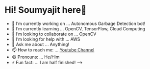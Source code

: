 # Hi! Soumyajit here👋


- 🔭 I’m currently working on ... Autonomous Garbage Detection bot!
- 🌱 I’m currently learning ... OpenCV, TensorFlow, Cloud Computing 
- 👯 I’m looking to collaborate on ... OpenCV
- 🤔 I’m looking for help with ... AWS
- 💬 Ask me about ... Anything!
- 📫 How to reach me: ... [Youtube Channel](https://www.youtube.com/channel/UCszw3MtN6FGS3_ufYfVFXJQ?view_as=subscriber)
- 😄 Pronouns: ... He/Him
- ⚡ Fun fact: ... I am half finished!
-->
